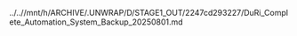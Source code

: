 ../..//mnt/h/ARCHIVE/.UNWRAP/D/STAGE1_OUT/2247cd293227/DuRi_Complete_Automation_System_Backup_20250801.md